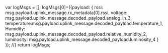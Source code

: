 var logMsgs = [];
logMsgs[0]=({payload: {
    rssi: msg.payload.uplink_message.rx_metadata[0].rssi,
    voltage: msg.payload.uplink_message.decoded_payload.analog_in_3,
    temperature:msg.payload.uplink_message.decoded_payload.temperature_1,
    Humidity: msg.payload.uplink_message.decoded_payload.relative_humidity_2, 
    luminosity: msg.payload.uplink_message.decoded_payload.luminosity_4
                            }
                 });
   //}
return logMsgs;
